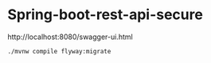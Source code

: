 # Spring-boot-rest-api-secure


http://localhost:8080/swagger-ui.html


`./mvnw compile flyway:migrate`
